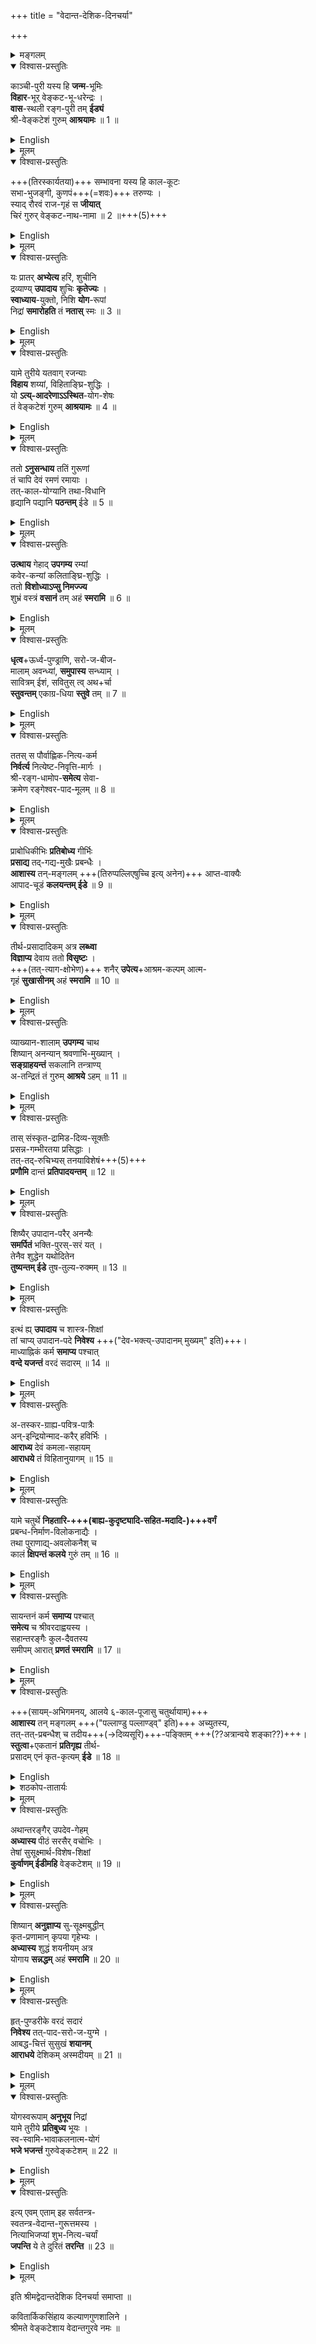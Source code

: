 +++
title = "वेदान्त-देशिक-दिनचर्या"

+++

<details><summary>मङ्गलम्</summary>

श्रीः  
श्रीमते रामानुजाय नमः  
श्रीमते निगमान्तमहादेशिकाय नमः  

श्रीकुमारवरददेशिक विरचिता  
श्रीमद्वेदान्तदेशिक दिनचर्या ॥

</details>

<div class="js_include" url="/AgamaH_vaiShNavaH/rAmAnuja-sampradAyaH/vyakti-shlokAdi/venkaTanAthaH/shrImAn_venkaTanAthAryaH.md" newLevelForH1="5" includeTitle="false"> </div>



<div class="js_include" url="/AgamaH_vaiShNavaH/rAmAnuja-sampradAyaH/vyakti-shlokAdi/kumAra-varadaH/shrImal-laxmaNa-yogIndra.md" newLevelForH1="5" includeTitle="false"> </div>


<details open><summary>विश्वास-प्रस्तुतिः</summary>

काञ्ची-पुरी यस्य हि **जन्म**-भूमिः  
**विहार**-भूर् वेङ्कट-भू-धरेन्द्रः ।  
**वास**-स्थली रङ्ग-पुरी तम् **ईड्यं**  
श्री-वेङ्कटेशं गुरुम् **आश्रयामः** ॥ 1 ॥
</details>

<details><summary>English</summary>

Meaning: 



aDiyEn prostrates before the AcAryan with the name of SrI VenkateSan, who was born at Kaanci \(tUppul\), sported at the Venkata Giri and had His permanent residence at Srirangam. aDiyEn seeks this VedAnta Guru as my refuge and protection. 

Comments: 



SvAmi DeSikan was born at the srotria grAmam of tUppul, which therefore is his janma BhUmi. He is an incarnation of Lord of the Venkata Giri and hence the Sapta Giri can be considered as his sporting place \(vihAra bhUmi\). 

After spending his first 20 years at tUppul/Kaanci and learned adhyAtma Saastrams at the sacred feet of his uncle, Atreya RaamAnujar, 

SvAmi DeSikan left thereafter for Thiruvaheendrapuram serving SrI HemAbjavalli sameta SrI Devanathan. He spent the next 40 years at Thiruvaheendrapuram and from there moved on to Srirangam and spent the rest of his life there and on a Kaartikai PaurNami day, he ascended to Paramapadam from there. 

Hence, Srirangam is hence described as his nitya vAsa sthalam. 

Except for twelve years spent in Melkote \(ThirunArAyaNapuram\) and Satyagalam during the KalApam time, SvAmi DeSikan spent the longest time of his life at Srirangam and served as the staunch defender of ViSishTAdvaita darSanam against all Para mata vAdins. 
</details>


<details><summary>मूलम्</summary>

काञ्चीपुरी यस्य हि जन्मभूमिः  
विहारभूर्वेङ्कटभूधरेन्द्रः ।  
वासस्थली रङ्गपुरी तमीड्यं  
श्रीवेङ्कटेशं गुरुमाश्रयामः ॥ 1 ॥
</details>

<details open><summary>विश्वास-प्रस्तुतिः</summary>

+++(तिरस्कार्यतया)+++ सम्भावना यस्य हि काल-कूटः  
सभा-भुजङ्गी, कुणपं+++(=शवः)+++ तरुण्यः ।  
स्याद् रौरवं राज-गृहं स **जीयात्**  
चिरं गुरुर् वेङ्कट-नाथ-नामा ॥ 2 ॥+++(5)+++
</details>

<details><summary>English</summary>


Meaning: 



May the Parama VairAgyasAli, the AcAryan with the sacred name of VenkateSan live for many, many years\! To him, praise was the equivalent of the poison named KaalkUTam; the places, where purposeless debates take place were like the places of residence of venomous snakes. Beautiful young women, the abodes of pleasures, were like corpses. The rich palaces of the kings were like the ferocious hell named Rauravam \(naraka samAnam\). 



Comments: 



SvAmi DesSikan’s vairAgyam \(dispassion towards material wealth, status in life\) is legendary. When offered a position by his class mate VidyAraNyar, a post at the court of Vijaya Nagaram Kings, he refused it. He continued to conduct his livelihood through uncha vrtti \(alms\) and rejected the well meant invitation of VidyAraNyar through an epistle of five Slokams plus one known as “VairAgya pancakam”. 

SvAmi DeSikan’s expression of his total disinterest in material wealth and his clear delineation of what is true wealth is housed in the final Slokam of VairAgya pancakam. 
</details>


<details><summary>मूलम्</summary>

सम्भावना यस्य हि कालकूटः  
सभाभुजङ्गी कुणपं तरुण्यः ।  
स्याद्रौरवं राजगृहं स जीयात्  
चिरं गुरुर्वेङ्कटनाथनामा ॥ 2 ॥
</details>

<details open><summary>विश्वास-प्रस्तुतिः</summary>

यः प्रातर् **अभ्येत्य** हरिं, शुचीनि  
द्रव्याण्य् **उपादाय** शुचिः **कृतेज्यः** ।  
**स्वाध्याय**-युक्तो, निशि **योग**-रूपां  
निद्रां **समारोहति** तं **नतास्** स्मः ॥ 3 ॥
</details>

<details><summary>English</summary>

Meaning: 



aDiyEn prostates before the AcAryan, who performed abhigamanam in the morning and followed it up with the assembly of pariSuddha dravyams \(upAdAnam\) for ijyA ArAdhanam at mid day, engaged in study \(svAdhyAyam\) and teaching of Rahasya granthams as well as sAtvika PurANams and later engaged in yoga nidrai at night. 



Comments: 



In this Slokam, the observances of SvAmi DeSikan as a prapannan during the five divisions of the day as Panca kAla pArAyaNar is described. These five observances are: 

\(1\) abhigamanam \(abhigamana Prapatti\), which is the performance of SaraNAgati at the sacred feet of the Lord with humility for the growth of atma guNams daily 

\(2\) upAdAnam, where the dravyam and upakaraNams are assembled for the ArAdhanam of the Lord 

\(3\) ijyA, where the Lord is invoked in six Asanams and worshipped 

\(4\) svAdhyAyam, where VedAs/Upanishads, sAtvika PurANams and adhyAtma Saastram related SrI sUktis are studied and taught for growth of Bhagavad bhakti and 

\(5\) Yogam, where meditation of the Lord is practiced until sleep overtakes one until Brahma muhUrtam. 



In his Tamil Prabandham of VaiNava dinasari, SvAmi DeSikan himself describes the practices linked to the five divisions of time in the daily life of a VaishNavan with ten pAsurams. SvAmi DeSikan uses two pAsurams for each of the five divisions of time during a day. 
</details>


<details><summary>मूलम्</summary>

यः प्रातरभ्येत्य हरिं शुचीनि  
द्रव्याण्युपादाय शुचिः कृतेज्यः ।  
स्वाध्याययुक्तो निशि योगरूपां  
निद्रां समारोहति तं नतास्स्मः ॥ 3 ॥
</details>

<details open><summary>विश्वास-प्रस्तुतिः</summary>

यामे तुरीये यतवाग् रजन्याः  
**विहाय** शय्यां, विहिताङ्घ्रि-शुद्धिः ।  
यो **ऽत्य्-आदरेणाऽऽस्थित**-योग-शेषः  
तं वेङ्कटेशं गुरुम् **आश्रयामः** ॥ 4 ॥
</details>

<details><summary>English</summary>

Meaning: 



We take refuge at the sacred feet of VenkateSa Guru, who gets up from bed \(vihAya SayyAm\) during the fourth/turIya yAmam of the night \(brahma muhUrtam\), washes his feet and concludes the yogam portion of the pancha kAla pArAyaNam with expression of deep love for his ArAdhya devan, Lord VaradarAjan. 



Comments: 



In the first two Slokams of SrI VaiNava dinasari, SvAmi DeSikan reminds us that BhagavtAs awaken in the early morning hours and reflect on the sacred feet of the Lord of Attigiri and recite loud His name as “Hari” seven times following a practice that stretches to anAdi kAlam \(ந அயவ பழ உைர அாி அாி அாி அாி அாி அாி அாிேய nal aDiyavar pazha urai ari ari ari ari ari ari ariyE\). 

</details>


<details><summary>मूलम्</summary>

यामे तुरीये यतवाग्रजन्याः  
विहाय शय्यां विहिताङ्घ्रि शुद्धिः ।  
योऽत्यादरेणाऽऽस्थितयोगशेषः  
तं वेङ्कटेशं गुरुमाश्रयामः ॥ 4 ॥
</details>


<details open><summary>विश्वास-प्रस्तुतिः</summary>

ततो **ऽनुसन्धाय** ततिं गुरूणां  
तं चापि देवं रमणं रमायाः ।  
तत्-काल-योग्यानि तथा-विधानि  
हृद्यानि पद्यानि **पठन्तम्** ईडे ॥ 5 ॥
</details>

<details><summary>English</summary>

Meaning: 



aDiyEn salutes SvAmi DeSikan, who reflects next on his AcArya paramparai \(lineage\) and recites delectable pAsurams of AzhvArs on RamA RamaNan that are appropriate for the ushat kAlam \(time of dawn\) 

Comments: 



naiccAnusandhAna pAsurams and Slokams about wasted time are appropriate for recitation at this early morning time for abhigamana Prapatti according to SvAmi DeSikan. 

</details>


<details><summary>मूलम्</summary>

ततोऽनुसन्धाय ततिं गुरूणां  
तं चापि देवं रमणं रमायाः ।  
तत्कालयोग्यानि तथाविधानि  
हृद्यानि पद्यानि पठन्तमीडे ॥ 5 ॥
</details>

<details open><summary>विश्वास-प्रस्तुतिः</summary>

**उत्थाय** गेहाद् **उपगम्य** रम्यां  
कवेर-कन्यां कलिताङ्घ्रि-शुद्धिः ।  
ततो **विशोध्याऽप्सु निमज्ज्य**  
शुभ्रं वस्त्रं **वसानं** तम् अहं **स्मरामि** ॥ 6 ॥
</details>

<details><summary>English</summary>

aDiyEn thinks about SvAmi DeSikan, who leaves his tirumALikai \(residence\), goes to the banks of river Cauveri, bathes there well in the cool waters, gets up and adorns white vastrams. 
</details>


<details><summary>मूलम्</summary>

उत्थाय गेहादुपगम्य रम्यां  
कवेरकन्यां कलिताङ्घ्रिशुद्धिः ।  
ततो विशोध्याऽप्सु निमज्ज्य  
शुभ्रं वस्त्रं वसानं तमहं स्मरामि ॥ 6 ॥
</details>

<details open><summary>विश्वास-प्रस्तुतिः</summary>

**धृत्व**+ऊर्ध्व-पुण्ड्राणि, सरो-ज-बीज-  
मालाम् अवन्ध्यां, **समुपास्य** सन्ध्याम् ।  
सावित्रम् ईशं, सवितुस् त्व् अथ+र्चा  
**स्तुवन्तम्** एकाग्र-धिया **स्तुवे** तम् ॥ 7 ॥
</details>

<details><summary>English</summary>

aDiyEn meditates upon SvAmi DeSikan, who adorns now Urdhva PuNDram, tuLasI stem and lotus aksha mAlAs and performs sandhyA Vandanam with a mind united with sUrya MaNDala madhyaVarti SrIman NaarAyaNan through GaayatrI mahA Mantram. 
</details>


<details><summary>मूलम्</summary>

धृत्वोर्ध्वपुण्ड्राणि सरोजबीज -  
मालामवन्ध्यां समुपास्य सन्ध्याम् ।  
सावित्रमीशं सवितुस्त्वथर्चा  
स्तुवन्तमेकाग्रधिया स्तुवे तम् ॥ 7 ॥
</details>

<details open><summary>विश्वास-प्रस्तुतिः</summary>

ततस् स पौर्वाह्णिक-नित्य-कर्म  
**निर्वर्त्य** नित्येष्ट-निवृत्ति-मार्गः ।  
श्री-रङ्ग-धामोप-**समेत्य** सेवा-  
क्रमेण रङ्गेश्वर-पाद-मूलम् ॥ 8 ॥
</details>

<details><summary>English</summary>

Our noble AcAryan will complete the daily duties \(nitya karmAs\) that should be performed during the forenoon \(upAdAnam\) and propelled by the desire to travel on the path leading to Moesha, would go to SrI RanganAtha sannidhi in the Saastram prescribed manner. 



Comments: 



In the third and fourth pAsuram of VaiNava dinasari, SvAmi DeSikan celebrates upAdAna time and points out that the Bhagavatan assembles Pushpam, tIrtham and PrasAdam and all delightful vastus for the pleasure of PeraruLAlan \(இைறவ இனி உற எ அவ 
iRaivan initu uRa eNum avar\) and not for their use/ubhayogam \(எம அல என அறிபவ ematu ala ena aRibavar\). Assembly of sAmagriyAs for Bhagavad ArAdhanam in the manner in which Saastrams directs us is known as upAdAnam. 

</details>


<details><summary>मूलम्</summary>

ततस्स पौर्वाह्णिकनित्यकर्म  
निर्वर्त्य नित्येष्टनिवृत्तिमार्गः ।  
श्रीरङ्गधामोपसमेत्य सेवा -  
क्रमेण रङ्गेश्वरपादमूलम् ॥ 8 ॥
</details>

<details open><summary>विश्वास-प्रस्तुतिः</summary>

प्राबोधिकीभिः **प्रतिबोध्य** गीर्भिः  
**प्रसाद्य** तद्-गद्य-मुखैः प्रबन्धैः ।  
**आशास्य** तन्-मङ्गलम् +++(तिरुप्पल्लिएषुच्चि इत्य् अनेन)+++ आप्त-वाक्यैः  
आपाद-चूडं **कलयन्तम् ईडे** ॥ 9 ॥
</details>

<details><summary>English</summary>

aDiyEn bows before SvAmi DeSikan, who awakens the Lord from His Yoga nidrai with the recital of ThirupaLLiyezucci pAsurams and next eulogizes the Lord with EmperumAnAr’s Sriranga gadyam and other SrI sUktis and wishes PallANDu to the Lord, while enjoying His divya saundaryam from the sacred feet to His radiant crown like ThiruppANAzhvAr in his AmalanAdhipirAn Prabandham. 
</details>


<details><summary>मूलम्</summary>

प्राबोधिकीभिः प्रतिबोध्य गीर्भिः  
प्रसाद्य तद्गद्यमुखैः प्रबन्धैः ।  
आशास्य तन्मङ्गलमाप्तवाक्यैः  
आपादचूडं कलयन्तमीडे ॥ 9 ॥
</details>

<details open><summary>विश्वास-प्रस्तुतिः</summary>

तीर्थ-प्रसादादिकम् अत्र **लब्ध्वा**  
**विज्ञाप्य** देवाय ततो **विसृष्टः** ।  
+++(तत्-त्याग-क्षोभेण)+++ शनैर् **उपेत्य**+आश्रम-कल्पम् आत्म-  
गृहं **सुखासीनम्** अहं **स्मरामि** ॥ 10 ॥
</details>

<details><summary>English</summary>

aDiyEn reflects now on SvAmi DeSikan, who receives tirtha prasAdhams, takes leave of the Lord and returns to his abode, which resembles an ASramam in sanctity and is seated there. 
</details>


<details><summary>मूलम्</summary>

तीर्थप्रसादादिकमत्र लब्ध्वा  
विज्ञाप्य देवाय ततो विसृष्टः ।  
शनैरुपेत्याऽऽश्रमकल्पमात्म -  
गृहं सुखासीनमहं स्मरामि ॥ 10 ॥
</details>





<details open><summary>विश्वास-प्रस्तुतिः</summary>

व्याख्यान-शालाम् **उपगम्य** चाथ  
शिष्यान् अनन्यान् श्रवणाभि-मुख्यान् ।  
**सङ्ग्राहयन्तं** सकलानि तन्त्राण्य्  
अ-तन्द्रितं तं गुरुम् **आश्रये** ऽहम् ॥ 11 ॥
</details>

<details><summary>English</summary>

After returning home, SvAmi DeSikan would travel next to the place of kAlakshepam at his ThirumALikai, where the devoted SishyAs , who did not seek the links with any other AcAryan have assembled to teach them sakala Saastrams with full intensity. 
</details>


<details><summary>मूलम्</summary>

व्याख्यानशालामुपगम्य चाथ  
शिष्याननन्यान् श्रवणाभिमुख्यान् ।  
सङ्ग्राहयन्तं सकलानि तन्त्राण्य्  
अतन्द्रितं तं गुरुमाश्रयेऽहम् ॥ 11 ॥
</details>

<details open><summary>विश्वास-प्रस्तुतिः</summary>

तास् संस्कृत-द्रामिड-दिव्य-सूक्तीः  
प्रसन्न-गम्भीरतया प्रसिद्धाः ।  
तत्-तद्-रुचिभ्यस् तनयाविशेषं+++(5)+++  
**प्रणौमि** दान्तं **प्रतिपादयन्तम्** ॥ 12 ॥
</details>

<details><summary>English</summary>

aDiyEn prostrates before SvAmi DeSikan, who teaches the esoteric meanings of the clear and deep divya sUktis of AzhvArs, AcAryAs in Tamil and texts like SrI BhAshyam in Sanskrit to SishyAs in a manner appropriate to their learning power like an affectionate father’s conversations with his dear sons. 
</details>


<details><summary>मूलम्</summary>

तास्संस्कृतद्रामिडदिव्यसूक्तीः  
प्रसन्नगम्भीरतया प्रसिद्धाः ।  
तत्तद्रुचिभ्यस्तनयाविशेषं  
प्रणौमि दान्तं प्रतिपादयन्तम् ॥ 12 ॥
</details>

<details open><summary>विश्वास-प्रस्तुतिः</summary>

शिष्यैर् उपादान-परैर् अनन्यैः  
**समर्पितं** भक्ति-पुरस्-सरं यत् ।  
तेनैव शुद्धेन यथोदितेन  
**तुष्यन्तम् ईडे** तुष-तुल्य-रुक्मम् ॥ 13 ॥
</details>

<details><summary>English</summary>

SishyAs with asancala \(unshakable\) bhakti to SvAmi DeSikan, who had assembled earlier in the day, Suddha dravyams with devotion as upAdAna samarpaNams present them to their AcAryan now. The contented AcAryan accepts with joy these dravyams for use in the ijyA ArAdhanam later. The abode of vairAgyam, SvAmi DeSikan, accepts happily the samarpaNams of the SishyAs in an equanimous manner from his poor and wealthy SishyAs since it was his nature to consider the insignificant husk from the paddy \(tusham\) as being equal to the valuable gold \(rukmam\). There was no distinction between “tusham” 

and “rukmam” in his assessment of their material worth. The fifth pAsuram of SvAmi DeSikan’s SrI VaiNava dinasari covers the upAdAna samarpaNam by SishyAs. 

</details>


<details><summary>मूलम्</summary>

शिष्यैरुपादानपरैरनन्यैः  
समर्पितं भक्तिपुरस्सरं यत् ।  
तेनैव शुद्धेन यथोदितेन  
तुष्यन्तमीडे तुषतुल्यरुक्मम् ॥ 13 ॥
</details>

<details open><summary>विश्वास-प्रस्तुतिः</summary>

इत्थं ह्य् **उपादाय** च शास्त्र-शिक्षां  
तां चाप्य् उपादान-पदे **निवेश्य** +++("देव-भक्त्य्-उपादानम् मुख्यम्" इति)+++।  
माध्याह्निकं कर्म **समाप्य** पश्चात्  
**वन्दे यजन्तं** वरदं सदारम् ॥ 14 ॥
</details>

<details><summary>English</summary>

After his Saastra expositions \(pravacanams\) and considering them as upAdAnams, SvAmi DeSikan completed his mAdhyAhnika sandhyA vandanam and then performed the ijyA ArAdhanam for his ArAdhya deivam, Lord VaradarAjan at his home. 
</details>


<details><summary>मूलम्</summary>

इत्थं ह्युपादाय च शास्त्रशिक्षां  
तां चाप्युपादानपदे निवेश्य ।  
माध्याह्निकं कर्म समाप्य पश्चात्  
वन्दे यजन्तं वरदं सदारम् ॥ 14 ॥
</details>

<details open><summary>विश्वास-प्रस्तुतिः</summary>

अ-तस्कर-ग्राह्य-पवित्र-पात्रैः  
अन्-इन्द्रियोन्माद-करैर् हविर्भिः ।  
**आराध्य** देवं कमला-सहायम्  
**आराधये** तं विहितानुयागम् ॥ 15 ॥
</details>

<details><summary>English</summary>

aDiyEn worships SvAmi DeSikan, who performed his nitya ArAdhanam for the Lord with simple and inexpensive vessels that have no material value for the thieves and prepared offerings of sAtvIka annam \(havis\) with them for the Lord, which do not induce rajo or tamo guNams. He partook those prasAdams presented earlier to the Lord as anuyAgam. 



Comments: 



In the sixth pAsuram of SrI VaiNava dinasari, SvAmi DeSikan’s description of the Bhagavad ArAdhanam is described as a flood of anubhava janita Anandam experienced by the BhagavatAs. 

</details>


<details><summary>मूलम्</summary>

अतस्करग्राह्यपवित्रपात्रैः  
अनिन्द्रियोन्मादकरैर्हविर्भिः ।  
आराध्य देवं कमलासहायम्  
आराधये तं विहितानुयागम् ॥ 15 ॥
</details>

<details open><summary>विश्वास-प्रस्तुतिः</summary>

यामे चतुर्थे **निहतारि-+++(बाह्य-कुदृष्ट्यादि-सहित-मदादि-)+++वर्गं**  
प्रबन्ध-निर्माण-विलोकनाद्यैः ।  
तथा पुराणाद्य्-अवलोकनैश् च  
कालं **क्षिपन्तं कलये** गुरुं तम् ॥ 16 ॥
</details>

<details><summary>English</summary>

aDiyEn offers my salutations to SvAmi DeSikan, who spent the fourth portion of the day in studying pUrvAcArya SrI sUktis, constructing new Prabandhams and stutis of his own and reading PurANams and itihAsams. 



Comments: 

The svAdhyAyam stage is described here, the way to spend time pleasantly. It is a time for the reflecftion on the deep meanings of Rahasya trayam \(மைற எ உைர நிைர பரவ maRai eNum urai nirai paravuvar\). The recital of VishNu sahasra nAmams and pravacanams are done at this time. 

</details>


<details><summary>मूलम्</summary>

यामे चतुर्थे निहतारिवर्गं  
प्रबन्धनिर्माणविलोकनाद्यैः ।  
तथा पुराणाद्यवलोकनैश्च  
कालं क्षिपन्तं कलये गुरुं तम् ॥ 16 ॥
</details>

<details open><summary>विश्वास-प्रस्तुतिः</summary>

सायन्तनं कर्म **समाप्य** पश्चात्  
**समेत्य** च श्रीवरदाह्वयस्य ।  
सहान्तरङ्गैः कुल-दैवतस्य  
समीपम् आरात् **प्रणतं स्मरामि** ॥ 17 ॥
</details>

<details><summary>English</summary>

aDiyEn remembers affectionately SvAmi DeSikan, who after completion of his sAyam sandhyA vandanam and joined thereafter together with his intimate SishyAs to worship his kula deivam of Lord VaradarAjan. 
</details>


<details><summary>मूलम्</summary>

सायन्तनं कर्म समाप्य पश्चात्  
समेत्य च श्रीवरदाह्वयस्य ।  
सहान्तरङ्गैः कुलदैवतस्य  
समीपमारात् प्रणतं स्मरामि ॥ 17 ॥
</details>

<details open><summary>विश्वास-प्रस्तुतिः</summary>

+++(सायम्-अभिगमनय्, आलये ६-काल-पूजासु चतुर्थायाम्)+++  
**आशास्य** तन् मङ्गलम् +++("पल्लाण्डु पल्लाण्ड्व्" इति)+++ अच्युतस्य,  
तत्-तत्-प्रबन्धैश् च तदीय+++(→दिव्यसूरि)+++-पङ्क्तिम् +++(??अत्रान्वये शङ्का??)+++।  
**स्तुत्वा**+एकतानं **प्रतिगृह्य** तीर्थ-  
प्रसादम् एनं कृत-कृत्यम् **ईडे** ॥ 18 ॥
</details>

<details><summary>English</summary>

aDiyEn prostrates before SvAmi DeSikan, who recited PallANDus for various EmperumAns and offered his tributes to AzhvArs and AcAryAs. 

He received tIrtha prasAdams thereafter and became a krta krtyar \(one who fulfilled the nitya karmAs\). 

</details>


<details><summary>शठकोप-तातार्यः</summary>

आह्निके सायाभिगमनमिति विद्यते।  
सायं सन्ध्यामुपास्य  
भगवदालये नित्यानुसन्धानमिति द्राविडवेदे केचन भागाः प्रतिदिनं वक्तव्याः।  
तत्र पल्लाण्डु पूच्चूडल् काप्पिडल् सेन्नियोङ्गु  अमलानादिपिरान् कण्णिनुन् चिरुत्ताम्बु रूप दशकानाम् पारायणं,  
ततः  सात्तुमरै,  
तीर्थप्रसादस्वीकरणमिति कार्यक्रमः।  
षट्कालपूजायाम् चतुर्थकालपूजा।  
तत्र श्रीदेशिकस्य प्रत्यहं अन्वयोभवत्। तद्विषयकपद्यमिदम्।

मङ्गलमाशास्य इति  पल्लाण्डु  पल्लाण्डु इति उच्यते,  
तत्तत् प्रबन्धैरिति शेषभागाः।
</details>


<details><summary>मूलम्</summary>

आशास्य तन्मङ्गलमच्युतस्य  
तत्तत्प्रबन्धैश्च तदीयपङ्क्तिम् ।  
स्तुत्वैकतानं प्रतिगृह्य तीर्थ -  
प्रसादमेनं कृतकृत्यमीडे ॥ 18 ॥
</details>

<details open><summary>विश्वास-प्रस्तुतिः</summary>

अथान्तरङ्गैर् उपदेव-गेहम्  
**अध्यास्य** पीठं सरसैर् वचोभिः ।  
तेषां सुसूक्ष्मार्थ-विशेष-शिक्षां  
**कुर्वाणम् ईडीमहि** वेङ्कटेशम् ॥ 19 ॥
</details>

<details><summary>English</summary>

After the sAyam sandhyA and worship of the Lord, SvAmi DeSikan sat next to the sannidhi of the EmperumAn on AcArya pITham and performed upadeSams to his SishyAs on special \(viSesha\) and esoteric/subtle meanings \(sUkshma arthams\) of Rahasyams and SrI BhAshyam in his rich and resonant style \(pANi\). aDiyEn salutes this parama karuNika AcAryan, who blessed his SishyAs with SrI BhAshya kAlakshepam thirty times in his life\! 
</details>


<details><summary>मूलम्</summary>

अथान्तरङ्गैरुपदेवगेहम्  
अध्यास्य पीठं सरसैर्वचोभिः ।  
तेषां सुसूक्ष्मार्थविशेषशिक्षां  
कुर्वाणमीडीमहि वेङ्कटेशम् ॥ 19 ॥
</details>

<details open><summary>विश्वास-प्रस्तुतिः</summary>

शिष्यान् **अनुज्ञाप्य** सु-सूक्ष्मबुद्धीन्  
कृत-प्रणामान् कृपया गृहेभ्यः ।  
**अध्यास्य** शुद्धं शयनीयम् अत्र  
योगाय **सन्नद्धम्** अहं **स्मरामि** ॥ 20 ॥
</details>

<details><summary>English</summary>

After the kAlakshepam, SvAmi DeSikan gave permission to his SishyAs characterized by their subtle intellect and impressive learning capabilities to return to their home and sat on his pure bed to enter in to the yogA phase of the day. aDiyEn reflects on SvAmi DeSikan in the yogArambham stage. 



Comments: 



“மல மக பதி நல உ நிைனேவ malar makaL pati nalam uRum ninaivE” yogam. SvAmi DeSikan defines yogam as the deep and sweet immersion in the sukhAnubhavam of the divya MangaLa Vigraham of the Lord of Periya PiraTTi and reflection on the ananta kalyANa guNams of the Lord. 

</details>


<details><summary>मूलम्</summary>

शिष्याननुज्ञाप्य सुसूक्ष्मबुद्धीन्  
कृतप्रणामान् कृपया गृहेभ्यः ।  
अध्यास्य शुद्धं शयनीयमत्र  
योगाय सन्नद्धमहं स्मरामि ॥ 20 ॥
</details>

<details open><summary>विश्वास-प्रस्तुतिः</summary>

हृत्-पुण्डरीके वरदं सदारं  
**निवेश्य** तत्-पाद-सरो-ज-युग्मे ।  
आबद्ध-चित्तं सुसुखं **शयानम्**  
**आराधये** देशिकम् अस्मदीयम् ॥ 21 ॥
</details>

<details><summary>English</summary>

aDiyEn bows before SvAmi DeSikan, who has seated Perumdevi tAyAr and Her divine consort, Lord VaradarAjan joyously in his heart lotus and rests until Brahma muhUrtam. 



This blissful anubhavam is described as “perukiya nalam nilai” by SvAmi DeSikan. The state of deep immersion in the tirumEni dhyAnam of Lord and the immense joy arising from it is described as “Yogam”. 

</details>


<details><summary>मूलम्</summary>

हृत्पुण्डरीके वरदं सदारं  
निवेश्य तत्पादसरोजयुग्मे ।  
आबद्धचित्तं सुसुखं शयानम्  
आराधये देशिकमस्मदीयम् ॥ 21 ॥
</details>

<details open><summary>विश्वास-प्रस्तुतिः</summary>

योगस्वरूपाम् **अनुभूय** निद्रां  
यामे तुरीये **प्रतिबुध्य** भूयः ।  
स्व-स्वामि-भावाकलनात्म-योगं  
**भजे भजन्तं** गुरुवेङ्कटेशम् ॥ 22 ॥
</details>

<details><summary>English</summary>

After enjoying yoga nidrA, SvAmi DeSikan awakens during the fourth yAmam of the night with the thought that “SrIman NaarAyaNan is the para brahmam and we are His eternal, unconditional servants”. aDiyEn salutes this VedAnta Guru. 
</details>



<details><summary>मूलम्</summary>

योगस्वरूपामनुभूय निद्रां  
यामे तुरीये प्रतिबुध्य भूयः ।  
स्वस्वामिभावाकलनात्मयोगं  
भजे भजन्तं गुरुवेङ्कटेशम् ॥ 22 ॥
</details>


<details open><summary>विश्वास-प्रस्तुतिः</summary>

इत्य् एवम् एताम् इह सर्वतन्त्र-  
स्वतन्त्र-वेदान्त-गुरूत्तमस्य ।  
नित्याभिजप्यां शुभ-नित्य-चर्यां  
**जपन्ति** ये ते दुरितं **तरन्ति** ॥ 23 ॥
</details>

<details><summary>English</summary>

Those who recite and reflect on the auspicious and sacred dinacaryA of the sarva tantra svatantra VedantAcAryan daily like mantra japam will jump over all sins. 



This is the phala Sruti Slokam of this SrI sUkti. 

</details>


<details><summary>मूलम्</summary>

इत्येवमेतामिह सर्वतन्त्र  
स्वतन्त्रवेदान्तगुरूत्तमस्य ।  
नित्याभिजप्यां शुभनित्यचर्यां  
जपन्ति ये ते दुरितं तरन्ति ॥ 23 ॥
</details> 

इति श्रीमद्वेदान्तदेशिक दिनचर्या समाप्ता ॥


<div class="js_include" url="/AgamaH_vaiShNavaH/rAmAnuja-sampradAyaH/vyakti-shlokAdi/venkaTanAthaH/kavitArkika-siMhAya.md" newLevelForH1="5" includeTitle="false">


कवितार्किकसिंहाय कल्याणगुणशालिने ।  
श्रीमते वेङ्कटेशाय वेदान्तगुरवे नमः ॥
 </div>